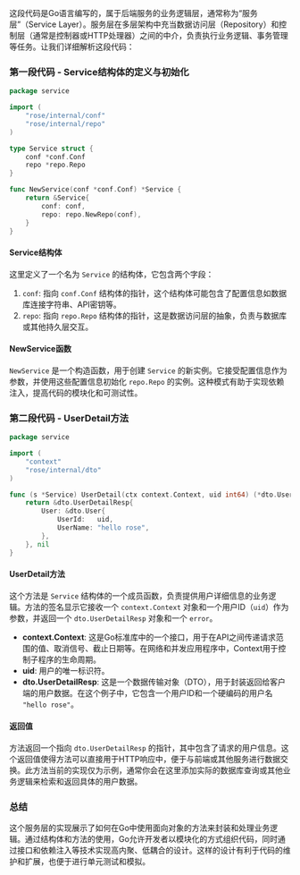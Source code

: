 这段代码是Go语言编写的，属于后端服务的业务逻辑层，通常称为“服务层”（Service Layer）。服务层在多层架构中充当数据访问层（Repository）和控制层（通常是控制器或HTTP处理器）之间的中介，负责执行业务逻辑、事务管理等任务。让我们详细解析这段代码：

### 第一段代码 - Service结构体的定义与初始化
```go
package service

import (
	"rose/internal/conf"
	"rose/internal/repo"
)

type Service struct {
	conf *conf.Conf
	repo *repo.Repo
}

func NewService(conf *conf.Conf) *Service {
	return &Service{
		conf: conf,
		repo: repo.NewRepo(conf),
	}
}
```

#### Service结构体
这里定义了一个名为 `Service` 的结构体，它包含两个字段：
1. `conf`: 指向 `conf.Conf` 结构体的指针，这个结构体可能包含了配置信息如数据库连接字符串、API密钥等。
2. `repo`: 指向 `repo.Repo` 结构体的指针，这是数据访问层的抽象，负责与数据库或其他持久层交互。

#### NewService函数
`NewService` 是一个构造函数，用于创建 `Service` 的新实例。它接受配置信息作为参数，并使用这些配置信息初始化 `repo.Repo` 的实例。这种模式有助于实现依赖注入，提高代码的模块化和可测试性。

### 第二段代码 - UserDetail方法
```go
package service

import (
	"context"
	"rose/internal/dto"
)

func (s *Service) UserDetail(ctx context.Context, uid int64) (*dto.UserDetailResp, error) {
	return &dto.UserDetailResp{
		User: &dto.User{
			UserId:   uid,
			UserName: "hello rose",
		},
	}, nil
}
```

#### UserDetail方法
这个方法是 `Service` 结构体的一个成员函数，负责提供用户详细信息的业务逻辑。方法的签名显示它接收一个 `context.Context` 对象和一个用户ID（`uid`）作为参数，并返回一个 `dto.UserDetailResp` 对象和一个 `error`。

- **context.Context**: 这是Go标准库中的一个接口，用于在API之间传递请求范围的值、取消信号、截止日期等。在网络和并发应用程序中，Context用于控制子程序的生命周期。
- **uid**: 用户的唯一标识符。
- **dto.UserDetailResp**: 这是一个数据传输对象（DTO），用于封装返回给客户端的用户数据。在这个例子中，它包含一个用户ID和一个硬编码的用户名 `"hello rose"`。

#### 返回值
方法返回一个指向 `dto.UserDetailResp` 的指针，其中包含了请求的用户信息。这个返回值使得方法可以直接用于HTTP响应中，便于与前端或其他服务进行数据交换。此方法当前的实现仅为示例，通常你会在这里添加实际的数据库查询或其他业务逻辑来检索和返回具体的用户数据。

### 总结
这个服务层的实现展示了如何在Go中使用面向对象的方法来封装和处理业务逻辑。通过结构体和方法的使用，Go允许开发者以模块化的方式组织代码，同时通过接口和依赖注入等技术实现高内聚、低耦合的设计。这样的设计有利于代码的维护和扩展，也便于进行单元测试和模拟。
